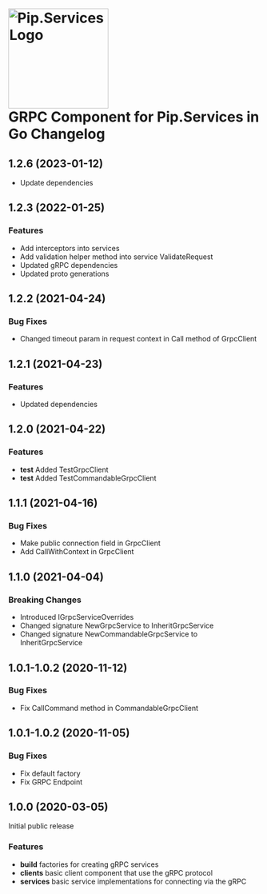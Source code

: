 # <img src="https://uploads-ssl.webflow.com/5ea5d3315186cf5ec60c3ee4/5edf1c94ce4c859f2b188094_logo.svg" alt="Pip.Services Logo" width="200"> <br/> GRPC Component for Pip.Services in Go Changelog

## <a name="1.2.6"></a> 1.2.6 (2023-01-12) 

- Update dependencies

## <a name="1.2.3"></a> 1.2.3 (2022-01-25) 

### Features
* Add interceptors into services 
* Add validation helper method into service ValidateRequest
* Updated gRPC dependencies
* Updated proto generations 

## <a name="1.2.2"></a> 1.2.2 (2021-04-24) 

### Bug Fixes
* Changed timeout param in request context in Call method of GrpcClient 

## <a name="1.2.1"></a> 1.2.1 (2021-04-23) 

### Features
* Updated dependencies

## <a name="1.2.0"></a> 1.2.0 (2021-04-22) 

### Features
* **test** Added TestGrpcClient
* **test** Added TestCommandableGrpcClient

## <a name="1.1.1"></a> 1.1.1 (2021-04-16) 

### Bug Fixes
* Make public connection field in GrpcClient
* Add CallWithContext in GrpcClient 

## <a name="1.1.0"></a> 1.1.0 (2021-04-04) 

### Breaking Changes
* Introduced IGrpcServiceOverrides
* Changed signature NewGrpcService to InheritGrpcService
* Changed signature NewCommandableGrpcService to InheritGrpcService

## <a name="1.0.1-1.0.2"></a> 1.0.1-1.0.2 (2020-11-12) 

### Bug Fixes
* Fix CallCommand method in CommandableGrpcClient


## <a name="1.0.1-1.0.2"></a> 1.0.1-1.0.2 (2020-11-05) 

### Bug Fixes
* Fix default factory
* Fix GRPC Endpoint


## <a name="1.0.0"></a> 1.0.0 (2020-03-05) 

Initial public release

### Features
* **build** factories for creating gRPC services
* **clients**  basic client component that use the gRPC protocol
* **services** basic service implementations for connecting via the gRPC


